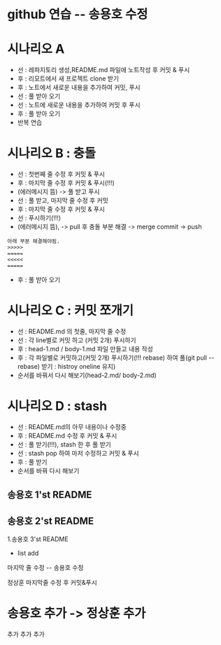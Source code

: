 # github 연습 -- 송용호 수정

# 시나리오 A
- 선 : 레파지토리 생성,README.md 파일에 노트작성  후 커밋 & 푸시
- 후 : 리모트에서 새 프로젝트 clone 받기
- 후 : 노트에서 새로운 내용을 추가하여 커밋, 푸시
- 선 : 풀 받아 오기
- 선 : 노트에 새로운 내용을 추가하여 커밋 후 푸시
- 후 : 풀 받아 오기
- 반복 연습

# 시나리오 B : 충돌
- 선 : 첫번째 줄 수정 후 커밋 & 푸시
- 후 : 마지막 줄 수정 후 커밋 & 푸시(!!!) 
 - (에러메시지 뜸) -> 풀 받고 푸시
- 선 : 풀 받고, 마지막 줄 수정 후 커밋
- 후 : 마지막 줄 수정 후 커밋 & 푸시
- 선 : 푸시하기(!!!)                    
 - (에러메시지 뜸), -> pull 후 충돌 부분 해결 -> merge commit -> push
```
아래 부분 해결해야됨.
>>>>>
=====
<<<<<
=====
```
- 후 : 풀 받아 오기

# 시나리오 C : 커밋 쪼개기
- 선 : README.md 의 첫줄, 마지막 줄 수정
- 선 : 각 line별로 커밋 하고 (커밋 2개) 푸시하기
- 후 : head-1.md / body-1.md 파일 만들고 내용 작성
- 후 : 각 파일별로 커밋하고(커밋 2개) 푸시하기(!!! rebase) 하여 풀(git pull --rebase) 받기 : histroy oneline 유지)
- 순서를 바꿔서 다시 해보기(head-2.md/ body-2.md)

# 시나리오 D : stash
- 선 : README.md의 아무 내용이나 수정중
- 후 : README.md 수정 후 커밋 & 푸시
- 선 : 풀 받기(!!!), stash 한 후 풀 받기
- 선 : stash pop 하여 마저 수정하고 커밋 & 푸시
- 후 : 풀 받기
- 순서를 바꿔 다시 해보기

## 송용호 1'st README
## 송용호 2'st README


1.송용호 3'st README

- list add


마지막 줄 수정 -- 송용호 수정


정상훈 마지막줄 수정 후 커밋&푸시


#  송용호 추가 -> 정상훈 추가


추가
추가
추가